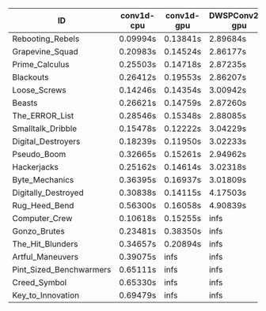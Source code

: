 |ID|conv1d-cpu|conv1d-gpu|DWSPConv2D-gpu|gemm-gpu|avg|
|-|-|-|-|-|-|
|Rebooting_Rebels|0.09994s|0.13841s|2.89684s|1.69728s|1.20812s|
|Grapevine_Squad|0.20983s|0.14524s|2.86177s|1.72287s|1.23493s|
|Prime_Calculus|0.25503s|0.14718s|2.87235s|1.71769s|1.24806s|
|Blackouts|0.26412s|0.19553s|2.86207s|1.70525s|1.25674s|
|Loose_Screws|0.14246s|0.14354s|3.00942s|1.77570s|1.26778s|
|Beasts|0.26621s|0.14759s|2.87260s|1.90029s|1.29667s|
|The_ERROR_List|0.28546s|0.15348s|2.88085s|1.90168s|1.30537s|
|Smalltalk_Dribble|0.15478s|0.12222s|3.04229s|1.91539s|1.30867s|
|Digital_Destroyers|0.18239s|0.11950s|3.02233s|1.91155s|1.30894s|
|Pseudo_Boom|0.32665s|0.15261s|2.94962s|1.92674s|1.33890s|
|Hackerjacks|0.25162s|0.14614s|3.02318s|1.97109s|1.34801s|
|Byte_Mechanics|0.36395s|0.16937s|3.01809s|1.91072s|1.36553s|
|Digitally_Destroyed|0.30838s|0.14115s|4.17503s|2.45133s|1.76897s|
|Rug_Heed_Bend|0.56300s|0.16058s|4.90839s|4.34607s|2.49451s|
|Computer_Crew|0.10618s|0.15255s|infs|4.36073s|infs|
|Gonzo_Brutes|0.23481s|0.38350s|infs|4.35407s|infs|
|The_Hit_Blunders|0.34657s|0.20894s|infs|1.89893s|infs|
|Artful_Maneuvers|0.39075s|infs|infs|4.42496s|infs|
|Pint_Sized_Benchwarmers|0.65111s|infs|infs|4.44164s|infs|
|Creed_Symbol|0.65330s|infs|infs|4.44208s|infs|
|Key_to_Innovation|0.69479s|infs|infs|4.42583s|infs|
